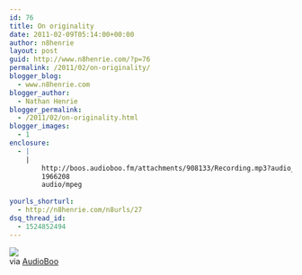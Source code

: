 ```yaml
---
id: 76
title: On originality
date: 2011-02-09T05:14:00+00:00
author: n8henrie
layout: post
guid: http://www.n8henrie.com/?p=76
permalink: /2011/02/on-originality/
blogger_blog:
  - www.n8henrie.com
blogger_author:
  - Nathan Henrie
blogger_permalink:
  - /2011/02/on-originality.html
blogger_images:
  - 1
enclosure:
  - |
    |
        http://boos.audioboo.fm/attachments/908133/Recording.mp3?audio_clip_id=273732
        1966208
        audio/mpeg
        
yourls_shorturl:
  - http://n8henrie.com/n8urls/27
dsq_thread_id:
  - 1524852494
---
```

<div>
  <img src="http://www.n8henrie.com/wp-content/uploads/2012/09/4FBFF85A-08AE-448D-85E0-7E23FCBCF68A-2583-000003A7A46EE95A1.jpg" /><br /> 
  
  <div>
    via <a href="http://audioboo.fm/boos/273732-on-originality">AudioBoo</a>
  </div>
</div>

<div>
</div>